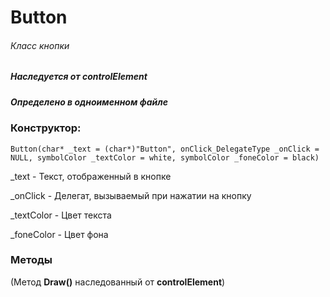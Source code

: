 # Button
###### Класс кнопки
##### Наследуется от controlElement
##### Определено в одноименном файле


### Конструктор:

`Button(char* _text = (char*)"Button", onClick_DelegateType _onClick = NULL, symbolColor _textColor = white, symbolColor _foneColor = black)`

_text - Текст, отображенный в кнопке

_onClick - Делегат, вызываемый при нажатии на кнопку

_textColor - Цвет текста

_foneColor - Цвет фона


### Методы

(Метод **Draw()** наследованный от **controlElement**)